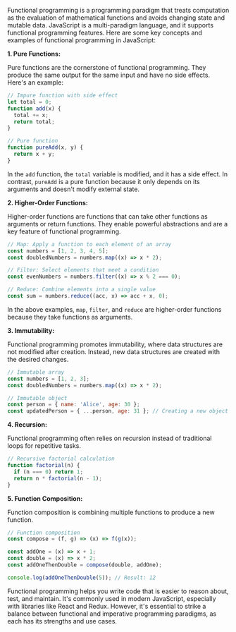 Functional programming is a programming paradigm that treats computation as the evaluation of mathematical functions and avoids changing state and mutable data. JavaScript is a multi-paradigm language, and it supports functional programming features. Here are some key concepts and examples of functional programming in JavaScript:

**1. Pure Functions:**

Pure functions are the cornerstone of functional programming. They produce the same output for the same input and have no side effects. Here's an example:

```javascript
// Impure function with side effect
let total = 0;
function add(x) {
  total += x;
  return total;
}

// Pure function
function pureAdd(x, y) {
  return x + y;
}
```

In the `add` function, the `total` variable is modified, and it has a side effect. In contrast, `pureAdd` is a pure function because it only depends on its arguments and doesn't modify external state.

**2. Higher-Order Functions:**

Higher-order functions are functions that can take other functions as arguments or return functions. They enable powerful abstractions and are a key feature of functional programming.

```javascript
// Map: Apply a function to each element of an array
const numbers = [1, 2, 3, 4, 5];
const doubledNumbers = numbers.map((x) => x * 2);

// Filter: Select elements that meet a condition
const evenNumbers = numbers.filter((x) => x % 2 === 0);

// Reduce: Combine elements into a single value
const sum = numbers.reduce((acc, x) => acc + x, 0);
```

In the above examples, `map`, `filter`, and `reduce` are higher-order functions because they take functions as arguments.

**3. Immutability:**

Functional programming promotes immutability, where data structures are not modified after creation. Instead, new data structures are created with the desired changes.

```javascript
// Immutable array
const numbers = [1, 2, 3];
const doubledNumbers = numbers.map((x) => x * 2);

// Immutable object
const person = { name: 'Alice', age: 30 };
const updatedPerson = { ...person, age: 31 }; // Creating a new object
```

**4. Recursion:**

Functional programming often relies on recursion instead of traditional loops for repetitive tasks.

```javascript
// Recursive factorial calculation
function factorial(n) {
  if (n === 0) return 1;
  return n * factorial(n - 1);
}
```

**5. Function Composition:**

Function composition is combining multiple functions to produce a new function.

```javascript
// Function composition
const compose = (f, g) => (x) => f(g(x));

const addOne = (x) => x + 1;
const double = (x) => x * 2;
const addOneThenDouble = compose(double, addOne);

console.log(addOneThenDouble(5)); // Result: 12
```

Functional programming helps you write code that is easier to reason about, test, and maintain. It's commonly used in modern JavaScript, especially with libraries like React and Redux. However, it's essential to strike a balance between functional and imperative programming paradigms, as each has its strengths and use cases.